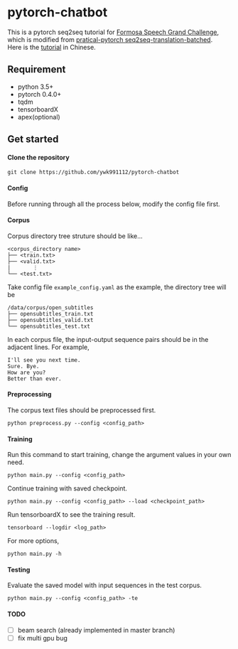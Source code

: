 # pytorch-chatbot
This is a pytorch seq2seq tutorial for [Formosa Speech Grand Challenge](https://fgc.stpi.narl.org.tw/activity/techai), which is modified from [pratical-pytorch seq2seq-translation-batched](https://github.com/spro/practical-pytorch/blob/master/seq2seq-translation/seq2seq-translation-batched.ipynb).  
Here is the [tutorial](https://fgc.stpi.narl.org.tw/activity/videoDetail/4b1141305df38a7c015e194f22f8015b) in Chinese.

## Requirement
* python 3.5+
* pytorch 0.4.0+
* tqdm
* tensorboardX
* apex(optional)

## Get started
#### Clone the repository
```
git clone https://github.com/ywk991112/pytorch-chatbot
```

#### Config
Before running through all the process below, modify the config file first.

#### Corpus
Corpus directory tree struture should be like...
```
<corpus_directory name>
├── <train.txt>
├── <valid.txt>
|       ⋮
└── <test.txt>
```

Take config file `example_config.yaml` as the example, the directory tree will be
```
/data/corpus/open_subtitles
├── opensubtitles_train.txt
├── opensubtitles_valid.txt
└── opensubtitles_test.txt
```

In each corpus file, the input-output sequence pairs should be in the adjacent lines. For example, 
```
I'll see you next time.
Sure. Bye.
How are you?
Better than ever.
```

#### Preprocessing
The corpus text files should be preprocessed first.
```
python preprocess.py --config <config_path>
```

#### Training
Run this command to start training, change the argument values in your own need.
```
python main.py --config <config_path>
```
Continue training with saved checkpoint.
```
python main.py --config <config_path> --load <checkpoint_path>
```
Run tensorboardX to see the training result.
```
tensorboard --logdir <log_path>
```
For more options,
```
python main.py -h
```

#### Testing
Evaluate the saved model with input sequences in the test corpus.
```
python main.py --config <config_path> -te
```

#### TODO
- [ ] beam search (already implemented in master branch)
- [ ] fix multi gpu bug
